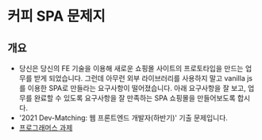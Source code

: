 # 커피 SPA 문제지

## 개요
- 당신은 당신의 FE 기술을 이용해 새로운 쇼핑몰 사이트의 프로토타입을 만드는 업무를 받게 되었습니다. 
그런데 아무런 외부 라이브러리를 사용하지 말고 vanilla js를 이용한 SPA로 만들라는 요구사항이 떨어졌습니다.
아래 요구사항을 잘 보고, 업무를 완료할 수 있도록 요구사항을 잘 만족하는 SPA 쇼핑몰을 만들어보도록 합시다.
- '2021 Dev-Matching: 웹 프론트엔드 개발자(하반기)' 기출 문제입니다.
- [프로그래머스 과제](https://school.programmers.co.kr/skill_check_assignments/199)